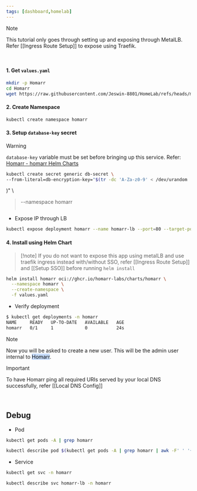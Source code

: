 ```yaml
---
tags: [dashboard,homelab]
---
```


> [!note] 
> This tutorial only goes through setting up and exposing through MetalLB. Refer [[Ingress Route Setup]] to expose using Traefik.

</br>

#### 1. Get `values.yaml`

```bash ln:False
mkdir -p Homarr
cd Homarr
wget https://raw.githubusercontent.com/Jeswin-8801/HomeLab/refs/heads/main/Homarr/values.yaml
```

#### 2. Create Namespace

```bash ln:False
kubectl create namespace homarr
```

#### 3. Setup `database-key` secret

> [!warning] 
> `database-key` variable must be set before bringing up this service.
> Refer: [Homarr - homarr Helm Charts](https://homarr-labs.github.io/charts/charts/homarr/#pvc)
> 
> ```bash ln:False
> kubectl create secret generic db-secret \
> --from-literal=db-encryption-key="$(tr -dc 'A-Za-z0-9' < /dev/urandom | head -c 64
)" \
> --namespace homarr
> ```

- Expose IP through LB
```bash ln:False
kubectl expose deployment homarr --name homarr-lb --port=80 --target-port=7575 --type=LoadBalancer -n homarr homarr-lb exposed
```

#### 4. Install using Helm Chart

> [!note] If you do not want to expose this app using metalLB and use traefik ingress instead with/without SSO, refer [[Ingress Route Setup]] and [[Setup SSO]] before running `helm install`

```bash ln:False
helm install homarr oci://ghcr.io/homarr-labs/charts/homarr \
  --namespace homarr \
  --create-namespace \
  -f values.yaml
```

- Verify deployment
```bash ln:False
$ kubectl get deployments -n homarr
NAME     READY   UP-TO-DATE   AVAILABLE   AGE
homarr   0/1     1            0           24s
```

> [!note] 
> Now you will be asked to create a new user. This will be the admin user internal to <mark style="background: #ADCCFFA6;">Homarr</mark>.

> [!important] 
> To have Homarr ping all required URIs served by your local DNS successfully, refer [[Local DNS Config]]

</br>

## Debug

- Pod
```bash ln:False
kubectl get pods -A | grep homarr
```

```bash ln:False
kubectl describe pod $(kubectl get pods -A | grep homarr | awk -F' ' '{print$2}') -n homarr
```

- Service
```bash ln:False
kubectl get svc -n homarr
```

```bash ln:False
kubectl describe svc homarr-lb -n homarr
```
